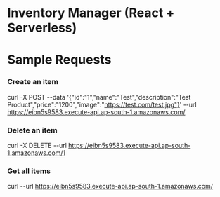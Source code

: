 # Inventory Manager (React + Serverless)


# Sample Requests

### Create an item
curl -X POST --data '{"id":"1","name":"Test","description":"Test Product","price":"1200","image":"https://test.com/test.jpg"}' --url https://eibn5s9583.execute-api.ap-south-1.amazonaws.com/

### Delete an item
curl -X DELETE --url https://eibn5s9583.execute-api.ap-south-1.amazonaws.com/1

### Get all items
curl --url https://eibn5s9583.execute-api.ap-south-1.amazonaws.com/